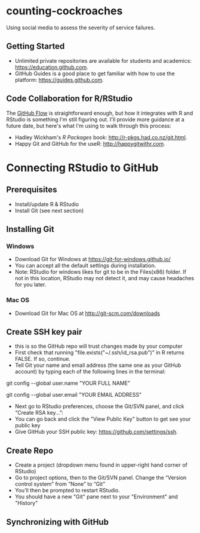 # counting-cockroaches
Using social media to assess the severity of service failures.

## Getting Started
* Unlimited private repositories are available for students and academics: https://education.github.com.
* GitHub Guides is a good place to get familiar with how to use the platform: https://guides.github.com.

## Code Collaboration for R/RStudio
The [GitHub Flow](https://guides.github.com/introduction/flow/) is straightforward enough, but how it integrates with R and RStudio is something I'm still figuring out. I'll provide more guidance at a future date, but here's what I'm using to walk through this process:

* Hadley Wickham's *R Packages* book: http://r-pkgs.had.co.nz/git.html.
* Happy Git and GitHub for the useR: http://happygitwithr.com.

# Connecting RStudio to GitHub
## Prerequisites
* Install/update R & RStudio
* Install Git (see next section)

## Installing Git
### Windows
* Download Git for Windows at https://git-for-windows.github.io/
* You can accept all the default settings during installation.
* Note: RStudio for windows likes for git to be in the Files(x86) folder. If not in this location, RStudio may not detect it, and may cause headaches for you later.
### Mac OS
* Download Git for Mac OS at http://git-scm.com/downloads

## Create SSH key pair
* this is so the GitHub repo will trust changes made by your computer
* First check that running "file.exists("~/.ssh/id_rsa.pub")" in R returns FALSE. If so, continue.
* Tell Git your name and email address (the same one as your GitHub account) by typing each of the following lines in the terminal:

git config --global user.name "YOUR FULL NAME"

git config --global user.email "YOUR EMAIL ADDRESS"

* Next go to RStudio preferences, choose the Git/SVN panel, and click “Create RSA key…”:
* You can go back and click the "View Public Key" button to get see your public key
* Give GitHub your SSH public key: https://github.com/settings/ssh.

## Create Repo
* Create a project (dropdown menu found in upper-right hand corner of RStudio)
* Go to project options, then to the Git/SVN panel. Change the “Version control system” from “None” to “Git”
* You’ll then be prompted to restart RStudio.
* You should have a new "Git" pane next to your "Environment" and "History"

## Synchronizing with GitHub
